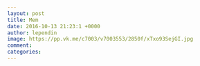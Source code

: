 ```yaml
--- 
layout: post 
title: Mem 
date: 2016-10-13 21:23:1 +0000 
author: lependin 
image: https://pp.vk.me/c7003/v7003553/2850f/xTxo93SejGI.jpg
comment: 
categories: 
---
```


